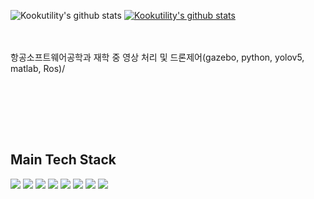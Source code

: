 
</div>

<!-- [![trophy](https://github-profile-trophy.vercel.app/?username=Kookutility)](https://github.com/ryo-ma/github-profile-trophy) -->

![Kookutility's github stats](https://github-readme-stats.vercel.app/api?username=Kookutility&show_icons=true&theme=merko)
[![Kookutility's github stats](https://github-readme-stats.vercel.app/api/top-langs/?username=Kookutility&show_icons=true&hide_border=true&title_color=004386&icon_color=004386&layout=compact&theme=merko)](https://github.com/Kookutility)


<br><br>
항공소프트웨어공학과 재학 중 영상 처리 및 드론제어(gazebo, python, yolov5, matlab, Ros)/
<br>

<br><br>

<br><br>


##  Main Tech Stack 
<div>
  <img src="https://img.shields.io/badge/Java-007396?style=for-the-badge&logo=java&logoColor=white">
  <img src="https://img.shields.io/badge/Python-3776AB?style=for-the-badge&logo=python&logoColor=white">
  <img src="https://img.shields.io/badge/Spring%20Boot-6DB33F?style=for-the-badge&logo=spring-boot&logoColor=white">
  <img src="https://img.shields.io/badge/tensorflow-FF6F00?style=for-the-badge&logo=tensorflow&logoColor=white">
  <img src="https://img.shields.io/badge/OpenCV-5C3EE8?style=for-the-badge&logo=opencv&logoColor=white">
  <img src="https://img.shields.io/badge/Linux-FCC624?style=for-the-badge&logo=linux&logoColor=black">
  <img src="https://img.shields.io/badge/MySQL-4479A1?style=for-the-badge&logo=mysql&logoColor=white">
  <img src="https://img.shields.io/badge/cplusplus-00599C?style=for-the-badge&logo=cplusplus&logoColor=black">
</div>
<br>
